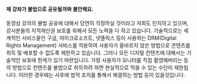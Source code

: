 #### 제 강좌가 불법으로 공유될까봐 불안해요.

동영상 강의의 불법 공유에 대해서 당연히 걱정하실 것이라고 저희도 인지하고 있으며, 강사분들의 지적재산권 보호를 위해서 모든 노력을 다 하고 있습니다. 기술적으로는 세계적인 서비스들인 구글, 마이크로소프트, 넷플릭스 등이 사용하는 DRM(Digital Rights Management) 서비스를 적용하여 사용자가 올바르지 않은 방법으로 콘텐츠를 취득 및 배포할 수 없도록 제한하고 있습니다. 그러나 모든 디지털 컨텐츠에 대해서는 기술적인 보호에 한계가 있기 마련입니다. 가령 사용자가 모니터를 직접 촬영해버리는 등의 방법으로 컨텐츠를 불법으로 취득하려 하면 현실적으로 막을 수 있는 수단이 제한됩니다. 이러한 경우에는 사후에 법적 조치를 통해서 해결하는 방법 등이 있을것입니다.
